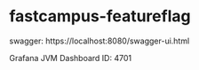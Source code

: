 # fastcampus-featureflag

swagger: https://localhost:8080/swagger-ui.html

Grafana JVM Dashboard ID: 4701